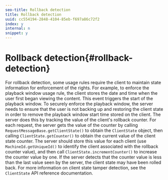 ```yaml
---
seo-title: Rollback detection
title: Rollback detection
uuid: cc554194-2848-4104-85eb-f697a86c72f2
index: y
internal: n
snippet: y
---
```


# Rollback detection{#rollback-detection}

For rollback detection, some usage rules require the client to maintain state information for enforcement of the rights. For example, to enforce the playback window usage rule, the client stores the date and time when the user first began viewing the content. This event triggers the start of the playback window. To securely enforce the playback window, the server needs to ensure that the user is not backing up and restoring the client state in order to remove the playback window start time stored on the client. The server does this by tracking the value of the client's rollback counter. For each request, the server gets the value of the counter by calling `RequestMessageBase.getClientState()` to obtain the `ClientState` object, then calling `ClientState.getCounter()` to obtain the current value of the client state counter. The server should store this value for each client (use `MachineId.getUniqueId()` to identify the client associated with the rollback counter value), and then call `ClientState.incrementCounter()` to increase the counter value by one. If the server detects that the counter value is less than the last value seen by the server, the client state may have been rolled back. For more information on client state tamper detection, see the `ClientState` API reference documentation. 
